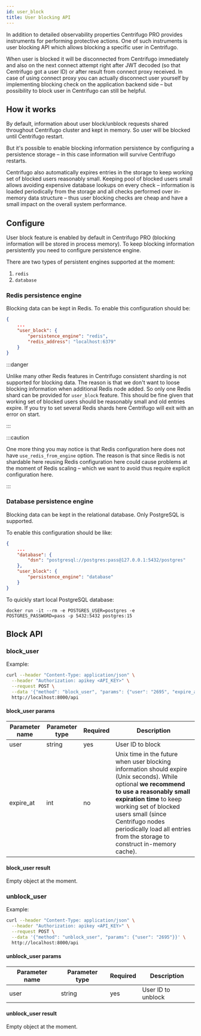 ```yaml
---
id: user_block
title: User blocking API
---
```


In addition to detailed observability properties Centrifugo PRO provides instruments for performing protective actions. One of such instruments is user blocking API which allows blocking a specific user in Centrifugo.

When user is blocked it will be disconnected from Centrifugo immediately and also on the next connect attempt right after JWT decoded (so that Centrifugo got a user ID) or after result from connect proxy received. In case of using connect proxy you can actually disconnect user yourself by implementing blocking check on the application backend side – but possibility to block user in Centrifugo can still be helpful.

## How it works

By default, information about user block/unblock requests shared throughout Centrifugo cluster and kept in memory. So user will be blocked until Centrifugo restart.

But it's possible to enable blocking information persistence by configuring a persistence storage – in this case information will survive Centrifugo restarts.

Centrifugo also automatically expires entries in the storage to keep working set of blocked users reasonably small. Keeping pool of blocked users small allows avoiding expensive database lookups on every check – information is loaded periodically from the storage and all checks performed over in-memory data structure – thus user blocking checks are cheap and have a small impact on the overall system performance.

## Configure

User block feature is enabled by default in Centrifugo PRO (blocking information will be stored in process memory). To keep blocking information persistently you need to configure persistence engine.

There are two types of persistent engines supported at the moment:

1. `redis`
1. `database`

### Redis persistence engine

Blocking data can be kept in Redis. To enable this configuration should be:

```json
{
    ...
    "user_block": {
        "persistence_engine": "redis",
        "redis_address": "localhost:6379"
    }
}
```

:::danger

Unlike many other Redis features in Centrifugo consistent sharding is not supported for blocking data. The reason is that we don't want to loose blocking information when additional Redis node added. So only one Redis shard can be provided for `user_block` feature. This should be fine given that working set of blocked users should be reasonably small and old entries expire. If you try to set several Redis shards here Centrifugo will exit with an error on start.

:::

:::caution

One more thing you may notice is that Redis configuration here does not have `use_redis_from_engine` option. The reason is that since Redis is not shardable here reusing Redis configuration here could cause problems at the moment of Redis scaling – which we want to avoid thus require explicit configuration here.

:::

### Database persistence engine

Blocking data can be kept in the relational database. Only PostgreSQL is supported.

To enable this configuration should be like:

```json
{
    ...
    "database": {
        "dsn": "postgresql://postgres:pass@127.0.0.1:5432/postgres"
    },
    "user_block": {
        "persistence_engine": "database"
    }
}
```

To quickly start local PostgreSQL database:

```
docker run -it --rm -e POSTGRES_USER=postgres -e POSTGRES_PASSWORD=pass -p 5432:5432 postgres:15
```

## Block  API

### block_user

Example:

```bash
curl --header "Content-Type: application/json" \
  --header "Authorization: apikey <API_KEY>" \
  --request POST \
  --data '{"method": "block_user", "params": {"user": "2695", "expire_at": 1635845122}}' \
  http://localhost:8000/api
```

#### block_user params

| Parameter name | Parameter type | Required | Description  |
| -------------- | -------------- | ------------ | ---- |
| user       | string  | yes | User ID to block       |
| expire_at       | int  | no | Unix time in the future when user blocking information should expire (Unix seconds). While optional **we recommend to use a reasonably small expiration time** to keep working set of blocked users small (since Centrifugo nodes periodically load all entries from the storage to construct in-memory cache). |

#### block_user result

Empty object at the moment.

### unblock_user

Example:

```bash
curl --header "Content-Type: application/json" \
  --header "Authorization: apikey <API_KEY>" \
  --request POST \
  --data '{"method": "unblock_user", "params": {"user": "2695"}}' \
  http://localhost:8000/api
```

#### unblock_user params

| Parameter name | Parameter type | Required | Description  |
| -------------- | -------------- | ------------ | ---- |
| user       | string  | yes | User ID to unblock        |

#### unblock_user result

Empty object at the moment.
